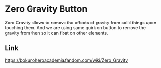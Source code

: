 # Zero Gravity Button

Zero Gravity allows to remove the effects of gravity from solid things upon touching them. And we are using same quirk on button to remove the gravity from then so it can float on other elements.

## Link

https://bokunoheroacademia.fandom.com/wiki/Zero_Gravity
